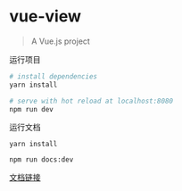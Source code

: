 # vue-view

> A Vue.js project

运行项目

``` bash
# install dependencies
yarn install

# serve with hot reload at localhost:8080
npm run dev
```

运行文档

```
yarn install

npm run docs:dev
```
[文档链接](http://vivue.qifei.site/)
